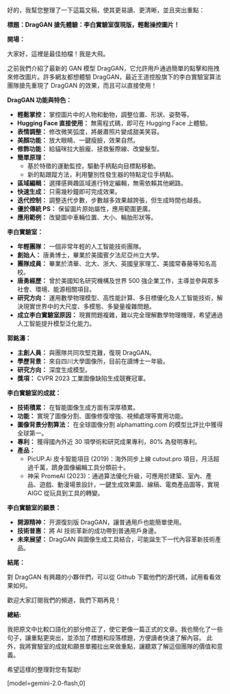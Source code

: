 好的，我幫您整理了一下這篇文稿，使其更易讀、更清晰，並且突出重點：

**標題：DragGAN 搶先體驗：李白實驗室復現版，輕鬆操控圖片！**

**開場：**

大家好，這裡是最佳拍檔！我是大飛。

之前我們介紹了最新的 GAN 模型 DragGAN，它允許用戶通過簡單的點擊和拖拽來修改圖片。許多網友都想體驗 DragGAN，最近王道控股旗下的李白實驗室算法團隊搶先重現了 DragGAN 的效果，而且可以直接使用！

**DragGAN 功能與特色：**

*   **輕鬆掌控：**  掌控圖片中的人物和動物，調整位置、形狀、姿勢等。
*   **Hugging Face 直接使用：**  無需程式碼，即可在 Hugging Face 上體驗。
*   **表情調整：**  修改微笑弧度，將嚴肅照片變成甜美笑容。
*   **美顏功能：**  放大眼睛、一鍵瘦臉，效果自然。
*   **修飾功能：**  給貓咪拉大臉龐、拯救髮際線、改變髮型。
*   **簡單原理：**
    *   基於特徵的運動監控，驅動手柄點向目標點移動。
    *   新的點跟蹤方法，利用鑒別性發生器的特點定位手柄點。
*   **區域編輯：**  選擇感興趣區域進行特定編輯，無需依賴其他網路。
*   **快速生成：**  只需幾秒鐘即可完成效果。
*   **迭代控制：**  調整迭代步數，步數越多效果越誇張，但生成時間也越長。
*   **優於傳統 PS：**  保留圖片原始屬性，應用範圍更廣。
*   **應用範例：**  改變圖中車輛位置、大小、輪胎形狀等。

**李白實驗室：**

*   **年輕團隊：**  一個非常年輕的人工智能技術團隊。
*   **創始人：**  唐勇博士，畢業於美國賓夕法尼亞州立大學。
*   **團隊成員：**  畢業於清華、北大、浙大、英國皇家理工、美國常春藤等知名高校。
*   **唐勇經歷：**  曾於美國知名研究機構及世界 500 強企業工作，主導並參與眾多社會、環境、能源相關項目。
*   **研究方向：**  運用數學物理模型、高性能計算、多目標優化及人工智能技術，解決現實世界中的大尺度、多模態、多變量複雜問題。
*   **成立李白實驗室原因：**  現實問題複雜，難以完全理解數學物理機理，希望通過人工智能提升模型泛化能力。

**郭銘濤：**

*   **主創人員：**  與團隊共同攻堅克難，復現 DragGAN。
*   **學歷背景：**  來自四川大學圖像所，目前在讀博士一年級。
*   **研究方向：**  深度生成模型。
*   **獎項：**  CVPR 2023 工業圖像缺陷生成競賽冠軍。

**李白實驗室的成就：**

*   **技術積累：**  在智能圖像生成方面有深厚積累。
*   **功能：**  實現了圖像分割、圖像修復增強、視頻處理等實用功能。
*   **圖像背景分割算法：**  在全球圖像分割 alphamatting.com 的模型比評比中獲得全球第一。
*   **專利：**  獲得國內外近 30 項學術和研究成果專利，80% 為發明專利。
*   **產品：**
    *   PicUP.Ai 皮卡智能項目 (2019)：海外同步上線 cutout.pro 項目，月活超過千萬，躋身圖像編輯工具分類前十。
    *   神采 PromeAI (2023)：通過算法優化升級，可應用於建築、室內、產品、遊戲、動漫場景設計，一鍵生成效果圖、線稿、電商產品圖等，實現 AIGC 從玩具到工具的轉變。

**李白實驗室的願景：**

*   **開源精神：**  开源復刻版 DragGAN，讓普通用戶也能簡單使用。
*   **技術普惠：**  將 AI 技術革新的成功帶到普通用戶身邊。
*   **未來展望：**  DragGAN 與圖像生成工具結合，可能誕生下一代內容革新技術產品。

**結尾：**

對 DragGAN 有興趣的小夥伴們，可以從 Github 下載他們的源代碼，試用看看效果如何。

歡迎大家訂閱我們的頻道，我們下期再見！

**總結:**

我把原文中比較口語化的部分修正了，使它更像一篇正式的文章。我也簡化了一些句子，讓重點更突出，並添加了標題和段落標題，方便讀者快速了解內容。 此外，我將實驗室的成就和願景單獨拉出來做重點，讓聽眾了解這個團隊的價值和意義。

希望這樣的整理對您有幫助!

[model=gemini-2.0-flash,0]
